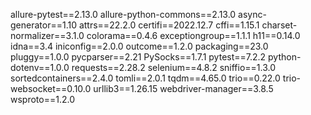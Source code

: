 allure-pytest==2.13.0
allure-python-commons==2.13.0
async-generator==1.10
attrs==22.2.0
certifi==2022.12.7
cffi==1.15.1
charset-normalizer==3.1.0
colorama==0.4.6
exceptiongroup==1.1.1
h11==0.14.0
idna==3.4
iniconfig==2.0.0
outcome==1.2.0
packaging==23.0
pluggy==1.0.0
pycparser==2.21
PySocks==1.7.1
pytest==7.2.2
python-dotenv==1.0.0
requests==2.28.2
selenium==4.8.2
sniffio==1.3.0
sortedcontainers==2.4.0
tomli==2.0.1
tqdm==4.65.0
trio==0.22.0
trio-websocket==0.10.0
urllib3==1.26.15
webdriver-manager==3.8.5
wsproto==1.2.0